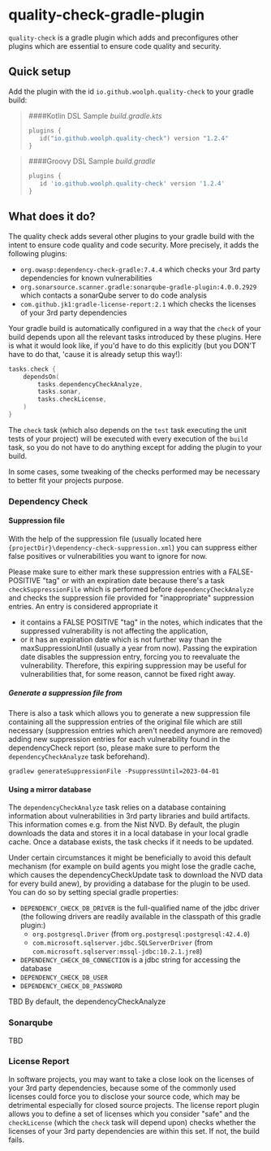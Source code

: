 # quality-check-gradle-plugin

`quality-check` is a gradle plugin which adds and preconfigures other plugins which are essential to ensure code quality
and security.

## Quick setup
Add the plugin with the id `io.github.woolph.quality-check` to your gradle build:

>####Kotlin DSL Sample *build.gradle.kts*
>```kotlin
>plugins {
>    id("io.github.woolph.quality-check") version "1.2.4"
>}
>```

>####Groovy DSL Sample *build.gradle*
>```groovy
>plugins {
>    id 'io.github.woolph.quality-check' version '1.2.4'
>}
>```

## What does it do?
The quality check adds several other plugins to your gradle build with the intent to ensure code quality and code 
security. More precisely, it adds the following plugins:
* `org.owasp:dependency-check-gradle:7.4.4` which checks your 3rd party dependencies for known vulnerabilities
* `org.sonarsource.scanner.gradle:sonarqube-gradle-plugin:4.0.0.2929` which contacts a sonarQube server to do code analysis
* `com.github.jk1:gradle-license-report:2.1` which checks the licenses of your 3rd party dependencies

Your gradle build is automatically configured in a way that the `check` of your build depends upon 
all the relevant tasks introduced by these plugins. Here is what it would look like, if you'd have to do this
explicitly (but you DON'T have to do that, 'cause it is already setup this way!):

````kotlin
tasks.check {
    dependsOn(
        tasks.dependencyCheckAnalyze,
        tasks.sonar,
        tasks.checkLicense,
    )
}
````

The `check` task (which also depends on the `test` task executing the unit tests of your project) will be executed 
with every execution of the `build` task, so you do not have to do anything except for adding the plugin to your build.

In some cases, some tweaking of the checks performed may be necessary to better fit your projects purpose.

### Dependency Check
#### Suppression file
With the help of the suppression file (usually located here `{projectDir}\dependency-check-suppression.xml`) you can 
suppress either false positives or vulnerabilities you want to ignore for now.

Please make sure to either mark these suppression entries with a FALSE-POSITIVE "tag" or with an expiration date because 
there's a task `checkSuppressionFile` which is performed before `dependencyCheckAnalyze` and checks the suppression file 
provided for "inappropriate" suppression entries. An entry is considered appropriate it 
* it contains a FALSE POSITIVE "tag" in the notes, which indicates that the suppressed vulnerability is not affecting the 
application,
* or it has an expiration date which is not further way than the maxSuppressionUntil (usually a year from now). Passing 
the expiration date disables the suppression entry, forcing you to reevaluate the vulnerability. Therefore, this expiring 
suppression may be useful for vulnerabilities that, for some reason, cannot be fixed right away.

##### Generate a suppression file from
There is also a task which allows you to generate a new suppression file containing all the suppression entries of the 
original file which are still necessary (suppression entries which aren't needed anymore are removed) adding new 
suppression entries for each vulnerability found in the dependencyCheck report (so, please make sure to perform the 
`dependencyCheckAnalyze` task beforehand).

````shell
gradlew generateSuppressionFile -PsuppressUntil=2023-04-01
````

#### Using a mirror database
The `dependencyCheckAnalyze` task relies on a database containing information about vulnerabilities in 3rd party 
libraries and build artifacts. This information comes e.g. from the Nist NVD. By default, the plugin downloads
the data and stores it in a local database in your local gradle cache. Once a database exists, the task checks if it
needs to be updated.

Under certain circumstances it might be beneficially to avoid this default mechanism (for example on build agents
you might lose the gradle cache, which causes the dependencyCheckUpdate task to download the NVD data for every build 
anew), by providing a database for the plugin to be used. You can do so by setting special gradle properties:

* `DEPENDENCY_CHECK_DB_DRIVER` is the full-qualified name of the jdbc driver (the following drivers are readily 
available in the classpath of this gradle plugin:)
  * `org.postgresql.Driver` (from `org.postgresql:postgresql:42.4.0`)
  * `com.microsoft.sqlserver.jdbc.SQLServerDriver` (from `com.microsoft.sqlserver:mssql-jdbc:10.2.1.jre8`)
* `DEPENDENCY_CHECK_DB_CONNECTION` is a jdbc string for accessing the database
* `DEPENDENCY_CHECK_DB_USER`
* `DEPENDENCY_CHECK_DB_PASSWORD`

TBD
By default, the dependencyCheckAnalyze 

### Sonarqube
TBD

### License Report
In software projects, you may want to take a close look on the licenses of your 3rd party dependencies, because some of 
the commonly used licenses could force you to disclose your source code, which may be detrimental especially for closed 
source projects. The license report plugin allows you to define a set of licenses which you consider "safe" and the 
`checkLicense` (which the `check` task will depend upon) checks whether the licenses of your 3rd party dependencies are
within this set. If not, the build fails.